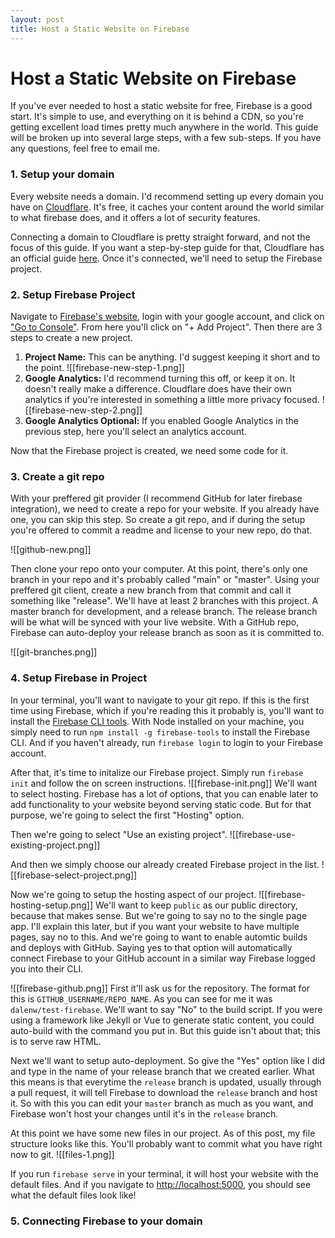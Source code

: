 ```yaml
---
layout: post
title: Host a Static Website on Firebase
---
```


# Host a Static Website on Firebase

If you've ever needed to host a static website for free, Firebase is a good start. 
It's simple to use, and everything on it is behind a CDN, so you're getting excellent load times pretty much anywhere in the world. This guide will be broken up into several large steps, with a few sub-steps. If you have any questions, feel free to email me.

### 1. Setup your domain

Every website needs a domain. I'd recommend setting up every domain you have on [Cloudflare](https://www.cloudflare.com). It's free, it caches your content around the world similar to what firebase does, and it offers a lot of security features. 

Connecting a domain to Cloudflare is pretty straight forward, and not the focus of this guide. If you want a step-by-step guide for that, Cloudflare has an official guide [here](https://support.cloudflare.com/hc/en-us/articles/201720164-Creating-a-Cloudflare-account-and-adding-a-website). Once it's connected, we'll need to setup the Firebase project.

### 2. Setup Firebase Project

Navigate to [Firebase's website](https://firebase.google.com), login with your google account, and click on ["Go to Console"](https://console.firebase.google.com/). From here you'll click on "+ Add Project". Then there are 3 steps to create a new project.

1. **Project Name:** This can be anything. I'd suggest keeping it short and to the point. ![[firebase-new-step-1.png]]
2. **Google Analytics:** I'd recommend turning this off, or keep it on. It doesn't really make a difference. Cloudflare does have their own analytics if you're interested in something a little more privacy focused. ![[firebase-new-step-2.png]]
3. **Google Analytics Optional:** If you enabled Google Analytics in the previous step, here you'll select an analytics account. 

Now that the Firebase project is created, we need some code for it. 

### 3. Create a git repo

With your preffered git provider (I recommend GitHub for later firebase integration), we need to create a repo for your website. If you already have one, you can skip this step. So create a git repo, and if during the setup you're offered to commit a readme and license to your new repo, do that. 

![[github-new.png]]

Then clone your repo onto your computer. At this point, there's only one branch in your repo and it's probably called "main" or "master". Using your preffered git client, create a new branch from that commit and call it something like "release". We'll have at least 2 branches with this project. A master branch for development, and a release branch. The release branch will be what will be synced with your live website. With a GitHub repo, Firebase can auto-deploy your release branch as soon as it is committed to. 

![[git-branches.png]]

### 4. Setup Firebase in Project

In your terminal, you'll want to navigate to your git repo. If this is the first time using Firebase, which if you're reading this it probably is, you'll want to install the [Firebase CLI tools](https://firebase.google.com/docs/cli#windows-npm). With Node installed on your machine, you simply need to run `npm install -g firebase-tools` to install the Firebase CLI. And if you haven't already, run `firebase login` to login to your Firebase account. 

After that, it's time to initalize our Firebase project. Simply run `firebase init` and follow the on screen instructions.
![[firebase-init.png]]
We'll want to select hosting. Firebase has a lot of options, that you can enable later to add functionality to your website beyond serving static code. But for that purpose, we're going to select the first "Hosting" option.

Then we're going to select "Use an existing project". ![[firebase-use-existing-project.png]]

And then we simply choose our already created Firebase project in the list. ![[firebase-select-project.png]]

Now we're going to setup the hosting aspect of our project.
![[firebase-hosting-setup.png]]
We'll want to keep `public` as our public directory, because that makes sense. But we're going to say no to the single page app. I'll explain this later, but if you want your website to have multiple pages, say no to this. And we're going to want to enable automtic builds and deploys with GitHub. Saying yes to that option will automatically connect Firebase to your GitHub account in a similar way Firebase logged you into their CLI.

![[firebase-github.png]]
First it'll ask us for the repository. The format for this is `GITHUB_USERNAME/REPO_NAME`. As you can see for me it was `dalenw/test-firebase`. We'll want to say "No" to the build script. If you were using a framework like Jekyll or Vue to generate static content, you could auto-build with the command you put in. But this guide isn't about that; this is to serve raw HTML. 

Next we'll want to setup auto-deployment. So give the "Yes" option like I did and type in the name of your release branch that we created earlier. What this means is that everytime the `release` branch is updated, usually through a pull request, it will tell Firebase to download the `release` branch and host it. So with this you can edit your `master` branch as much as you want, and Firebase won't host your changes until it's in the `release` branch. 

At this point we have some new files in our project. As of this post, my file structure looks like this. You'll probably want to commit what you have right now to git.
![[files-1.png]]

If you run `firebase serve` in your terminal, it will host your website with the default files. And if you navigate to [http://localhost:5000](http://localhost:5000), you should see what the default files look like!


### 5. Connecting Firebase to your domain



